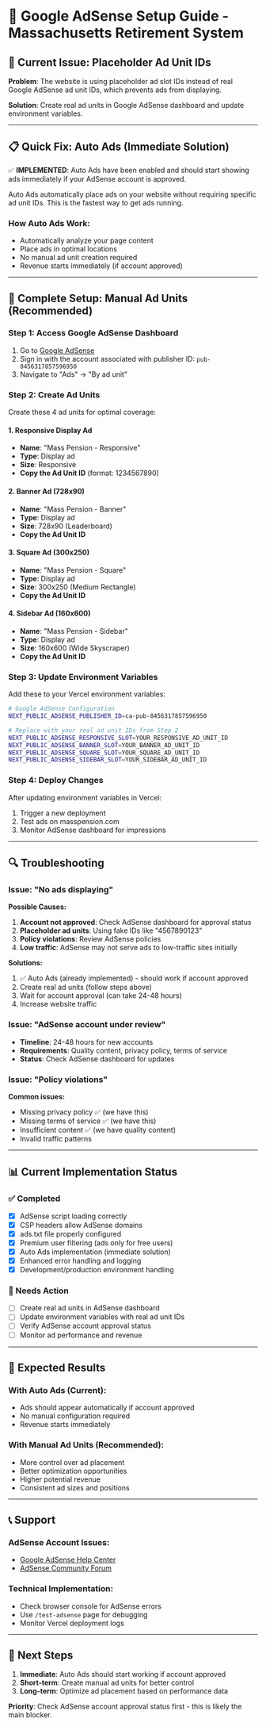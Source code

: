 # 🎯 Google AdSense Setup Guide - Massachusetts Retirement System

## 🚨 Current Issue: Placeholder Ad Unit IDs

**Problem**: The website is using placeholder ad slot IDs instead of real Google AdSense ad unit IDs, which prevents ads from displaying.

**Solution**: Create real ad units in Google AdSense dashboard and update environment variables.

---

## 📋 Quick Fix: Auto Ads (Immediate Solution)

✅ **IMPLEMENTED**: Auto Ads have been enabled and should start showing ads immediately if your AdSense account is approved.

Auto Ads automatically place ads on your website without requiring specific ad unit IDs. This is the fastest way to get ads running.

### How Auto Ads Work:
- Automatically analyze your page content
- Place ads in optimal locations
- No manual ad unit creation required
- Revenue starts immediately (if account approved)

---

## 🔧 Complete Setup: Manual Ad Units (Recommended)

### Step 1: Access Google AdSense Dashboard
1. Go to [Google AdSense](https://www.google.com/adsense/)
2. Sign in with the account associated with publisher ID: `pub-8456317857596950`
3. Navigate to "Ads" → "By ad unit"

### Step 2: Create Ad Units
Create these 4 ad units for optimal coverage:

#### 1. Responsive Display Ad
- **Name**: "Mass Pension - Responsive"
- **Type**: Display ad
- **Size**: Responsive
- **Copy the Ad Unit ID** (format: 1234567890)

#### 2. Banner Ad (728x90)
- **Name**: "Mass Pension - Banner"
- **Type**: Display ad  
- **Size**: 728x90 (Leaderboard)
- **Copy the Ad Unit ID**

#### 3. Square Ad (300x250)
- **Name**: "Mass Pension - Square"
- **Type**: Display ad
- **Size**: 300x250 (Medium Rectangle)
- **Copy the Ad Unit ID**

#### 4. Sidebar Ad (160x600)
- **Name**: "Mass Pension - Sidebar"
- **Type**: Display ad
- **Size**: 160x600 (Wide Skyscraper)
- **Copy the Ad Unit ID**

### Step 3: Update Environment Variables
Add these to your Vercel environment variables:

```bash
# Google AdSense Configuration
NEXT_PUBLIC_ADSENSE_PUBLISHER_ID=ca-pub-8456317857596950

# Replace with your real ad unit IDs from Step 2
NEXT_PUBLIC_ADSENSE_RESPONSIVE_SLOT=YOUR_RESPONSIVE_AD_UNIT_ID
NEXT_PUBLIC_ADSENSE_BANNER_SLOT=YOUR_BANNER_AD_UNIT_ID
NEXT_PUBLIC_ADSENSE_SQUARE_SLOT=YOUR_SQUARE_AD_UNIT_ID
NEXT_PUBLIC_ADSENSE_SIDEBAR_SLOT=YOUR_SIDEBAR_AD_UNIT_ID
```

### Step 4: Deploy Changes
After updating environment variables in Vercel:
1. Trigger a new deployment
2. Test ads on masspension.com
3. Monitor AdSense dashboard for impressions

---

## 🔍 Troubleshooting

### Issue: "No ads displaying"
**Possible Causes:**
1. **Account not approved**: Check AdSense dashboard for approval status
2. **Placeholder ad units**: Using fake IDs like "4567890123"
3. **Policy violations**: Review AdSense policies
4. **Low traffic**: AdSense may not serve ads to low-traffic sites initially

**Solutions:**
1. ✅ Auto Ads (already implemented) - should work if account approved
2. Create real ad units (follow steps above)
3. Wait for account approval (can take 24-48 hours)
4. Increase website traffic

### Issue: "AdSense account under review"
- **Timeline**: 24-48 hours for new accounts
- **Requirements**: Quality content, privacy policy, terms of service
- **Status**: Check AdSense dashboard for updates

### Issue: "Policy violations"
**Common issues:**
- Missing privacy policy ✅ (we have this)
- Missing terms of service ✅ (we have this)
- Insufficient content ✅ (we have quality content)
- Invalid traffic patterns

---

## 📊 Current Implementation Status

### ✅ Completed
- [x] AdSense script loading correctly
- [x] CSP headers allow AdSense domains
- [x] ads.txt file properly configured
- [x] Premium user filtering (ads only for free users)
- [x] Auto Ads implementation (immediate solution)
- [x] Enhanced error handling and logging
- [x] Development/production environment handling

### 🔄 Needs Action
- [ ] Create real ad units in AdSense dashboard
- [ ] Update environment variables with real ad unit IDs
- [ ] Verify AdSense account approval status
- [ ] Monitor ad performance and revenue

---

## 🎯 Expected Results

### With Auto Ads (Current):
- Ads should appear automatically if account approved
- No manual configuration required
- Revenue starts immediately

### With Manual Ad Units (Recommended):
- More control over ad placement
- Better optimization opportunities
- Higher potential revenue
- Consistent ad sizes and positions

---

## 📞 Support

### AdSense Account Issues:
- [Google AdSense Help Center](https://support.google.com/adsense/)
- [AdSense Community Forum](https://support.google.com/adsense/community)

### Technical Implementation:
- Check browser console for AdSense errors
- Use `/test-adsense` page for debugging
- Monitor Vercel deployment logs

---

## 🚀 Next Steps

1. **Immediate**: Auto Ads should start working if account approved
2. **Short-term**: Create manual ad units for better control
3. **Long-term**: Optimize ad placement based on performance data

**Priority**: Check AdSense account approval status first - this is likely the main blocker.
